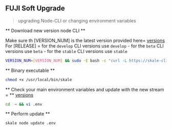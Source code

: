 ## FUJI Soft Upgrade

> upgrading Node-CLI or changing environment variables

** Download new version node CLI **

Make sure th [VERSION_NUM] is the latest version provided here= [versions](/validators/versions)
For [RELEASE] = for the `develop` CLI versions use `develop` - for the `beta` CLI versions use `beta` - for the `stable` CLI versions use `stable`

```bash
VERSION_NUM=[VERSION_NUM] && sudo -E bash -c "curl -L https://skale-cli.sfo2.cdn.digitaloceanspaces.com/[RELEASE]/skale-$VERSION_NUM-`uname -s`-`uname -m` >  /usr/local/bin/skale" 
```

** Binary executable **
```bash
chmod +x /usr/local/bin/skale
```

** Check your main environment variables and update with the new stream = ** [versions](/validators/versions)

```bash
cd  ~ && vi .env
```

** Perform update **
```bash
skale node update .env
```
